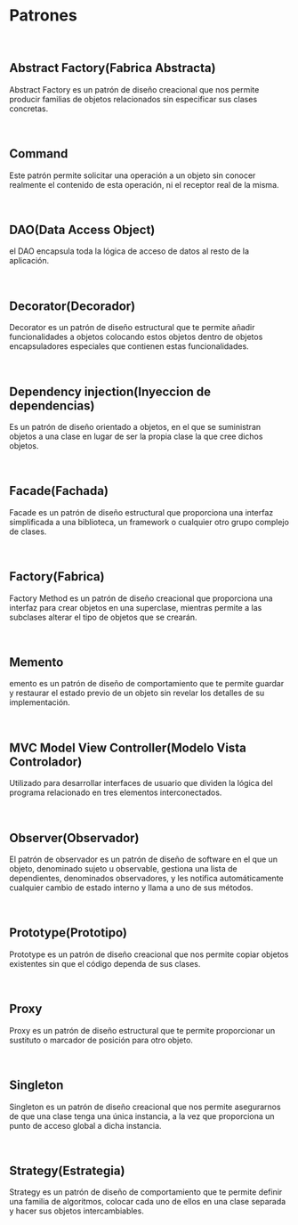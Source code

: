 <h1>Patrones</h1>
<br>
<h2>Abstract Factory(Fabrica Abstracta)</h2>
<p>Abstract Factory es un patrón de diseño creacional que nos permite producir familias de objetos relacionados sin especificar sus clases concretas.</p>
<br>
<h2>Command</h2>
<p>Este patrón permite solicitar una operación a un objeto sin conocer realmente el contenido de esta operación, ni el receptor real de la misma.</p>
<br>
<h2>DAO(Data Access Object)</h2>
<p>el DAO encapsula toda la lógica de acceso de datos al resto de la aplicación.</p>
<br>
<h2>Decorator(Decorador)</h2>
<p>Decorator es un patrón de diseño estructural que te permite añadir funcionalidades a objetos colocando estos objetos dentro de objetos encapsuladores especiales que contienen estas funcionalidades.</p>
<br>
<h2>Dependency injection(Inyeccion de dependencias)</h2>
<p>Es un patrón de diseño orientado a objetos, en el que se suministran objetos a una clase en lugar de ser la propia clase la que cree dichos objetos.</p>
<br>
<h2>Facade(Fachada)</h2>
<p>Facade es un patrón de diseño estructural que proporciona una interfaz simplificada a una biblioteca, un framework o cualquier otro grupo complejo de clases.</p>
<br>
<h2>Factory(Fabrica)</h2>
<p>Factory Method es un patrón de diseño creacional que proporciona una interfaz para crear objetos en una superclase, mientras permite a las subclases alterar el tipo de objetos que se crearán.</p>
<br>
<h2>Memento</h2>
<p>emento es un patrón de diseño de comportamiento que te permite guardar y restaurar el estado previo de un objeto sin revelar los detalles de su implementación.
</p>
<br>
<h2>MVC Model View Controller(Modelo Vista Controlador)</h2>
<p>Utilizado para desarrollar interfaces de usuario que dividen la lógica del programa relacionado en tres elementos interconectados. </p>
<br>
<h2>Observer(Observador)</h2>
<p>El patrón de observador es un patrón de diseño de software en el que un objeto, denominado sujeto u observable, gestiona una lista de dependientes, denominados observadores, y les notifica automáticamente cualquier cambio de estado interno y llama a uno de sus métodos.</p>
<br>
<h2>Prototype(Prototipo)</h2>
<p>Prototype es un patrón de diseño creacional que nos permite copiar objetos existentes sin que el código dependa de sus clases.
</p>
<br>
<h2>Proxy</h2>
<p>Proxy es un patrón de diseño estructural que te permite proporcionar un sustituto o marcador de posición para otro objeto. </p>
<br>
<h2>Singleton</h2>
<p>Singleton es un patrón de diseño creacional que nos permite asegurarnos de que una clase tenga una única instancia, a la vez que proporciona un punto de acceso global a dicha instancia.
</p>
<br>
<h2>Strategy(Estrategia)</h2>
<p>Strategy es un patrón de diseño de comportamiento que te permite definir una familia de algoritmos, colocar cada uno de ellos en una clase separada y hacer sus objetos intercambiables.</p>

